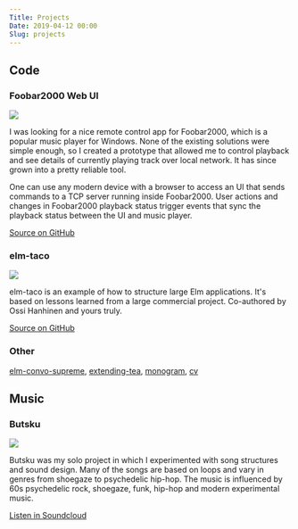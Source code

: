 ```yaml
---
Title: Projects
Date: 2019-04-12 00:00
Slug: projects
---
```


## Code

### Foobar2000 Web UI

![]({attach}foobar2000-web-ui.png)

I was looking for a nice remote control app for Foobar2000, which is a popular music player for Windows. None of the existing solutions were simple enough, so I created a prototype that allowed me to control playback and see details of currently playing track over local network. It has since grown into a pretty reliable tool.

One can use any modern device with a browser to access an UI that sends commands to a TCP server running inside Foobar2000. User actions and changes in Foobar2000 playback status trigger events that sync the playback status between the UI and music player.

[Source on GitHub](https://github.com/klemola/foobar2000-web-ui)

### elm-taco

![]({attach}elm-taco.png)

elm-taco is an example of how to structure large Elm applications. It's based on lessons learned from a large commercial project. Co-authored by Ossi Hanhinen and yours truly.

[Source on GitHub](https://github.com/ohanhi/elm-taco)

### Other

[elm-convo-supreme](https://github.com/klemola/elm-convo-supreme), [extending-tea](https://github.com/klemola/extending-tea), [monogram](https://github.com/klemola/monogram), [cv](https://github.com/klemola/cv)

## Music

### Butsku

![]({attach}butsku-music.png)

Butsku was my solo project in which I experimented with song structures and sound design. Many of the songs are based on loops and vary in genres from shoegaze to psychedelic hip-hop. The music is influenced by 60s psychedelic rock, shoegaze, funk, hip-hop and modern experimental music.

[Listen in Soundcloud](https://soundcloud.com/butsku)
